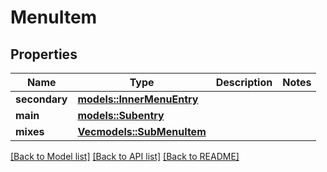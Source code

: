 # MenuItem

## Properties

Name | Type | Description | Notes
------------ | ------------- | ------------- | -------------
**secondary** | [**models::InnerMenuEntry**](InnerMenuEntry.md) |  | 
**main** | [**models::Subentry**](Subentry.md) |  | 
**mixes** | [**Vec<models::SubMenuItem>**](SubMenuItem.md) |  | 

[[Back to Model list]](../README.md#documentation-for-models) [[Back to API list]](../README.md#documentation-for-api-endpoints) [[Back to README]](../README.md)


